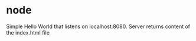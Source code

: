 # node 

Simple Hello World that listens on localhost:8080. Server returns content of the index.html file
